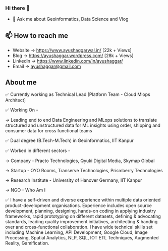 ### Hi there 👋
- 💬 Ask me about Geoinformatics, Data Science and Vlog

## 📫 How to reach me
- Website -> https://www.ayushaggarwal.in/ [22k + Views]
- Blog -> https://ayushaggar.wordpress.com/ [28k + Views]
- Linkedin -> https://www.linkedin.com/in/ayushaggar/
- Email -> ayushaggar@gmail.com

## About me

✅ Currently working as Technical Lead [Platform Team - Cloud Mlops Architect]

✅ Working On -

-> Leading end to end Data Engineering and MLops solutions to translate structured and unstructured data for ML insights using order, shipping and consumer data for cross functional teams


✅ Dual degree (B.Tech-M.Tech) in Geoinformatics, IIT Kanpur

✅ Worked in different sectors -

-> Company - Practo Technologies, Qyuki Digital Media, Skymap Global

-> Startup - OYO Rooms, Transerve Technologies, Prismberry Technologies

-> Research Institute - University of Hanover Germany, IIT Kanpur

-> NGO - Who Am I

✅ I have a self-driven and diverse experience within multiple data oriented product-development organisations. Experience includes open source development, planning, designing, hands-on coding in applying industry frameworks, rapid prototyping on different datasets, defining & advocating standards, leading quality improvement initiatives, architecting & handing over and cross-functional collaboration. I have wide technical skills set including Machine Learning, API Development, Google Cloud, Image Processing, Spatial Analytics, NLP, SQL, IOT ETL Techniques, Augmented Reality, Gamification.
